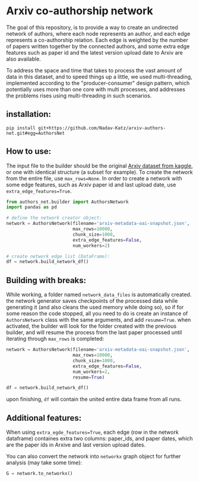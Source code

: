 # Arxiv co-authorship network
The goal of this repository, is to provide a way to create an undirected network of authors, where each node represents an author, and each edge represents a co-authorship relation. Each edge is weighted by the number of papers written together by the connected authors, and some extra edge features such as paper id and the latest version upload date to Arxiv are also available. 

To address the space and time that takes to process the vast amount of data in this dataset, and to speed things up a little, we used multi-threading, implemented according to the "producer-consumer" design pattern, which potentially uses more than one core with multi processes, and addresses the problems rises using multi-threading in such scenarios.
 
## installation:
```
pip install git+https://github.com/Nadav-Katz/arxiv-authors-net.git#egg=AuthorsNet
```

## How to use:
The input file to the builder should be the original [Arxiv dataset from kaggle](https://www.kaggle.com/datasets/Cornell-University/arxiv), or one with identical structure (a subset for example).
To create the network from the entire file, use `max_rows=None`.
In order to create a network with some edge features, such as Arxiv paper id and last upload date, use `extra_edge_features=True`.

```python
from authors_net.builder import AuthorsNetwork
import pandas as pd 

# define the network creator object:
network = AuthorsNetwork(filename='arxiv-metadata-oai-snapshot.json',
                         max_rows=10000,
                         chunk_size=1000,
                         extra_edge_features=False,
                         num_workers=2)

# create network edge list (DataFrame):
df = network.build_network_df()


```
## Building with breaks: 
While working, a folder named `network_data_files` is automatically created. the network generator saves checkpoints of the processed data while generating it (and also cleans the used memory while doing so), so if for some reason the code stopped, all you need to do is create an instance of `AuthorsNetwork` class with the same arguments, and add `resume=True`. when activated, the builder will look for the folder created with the previous builder, and will resume the process from the last paper processed until iterating through `max_rows` is completed: 
```python
network = AuthorsNetwork(filename='arxiv-metadata-oai-snapshot.json',
                         max_rows=10000,
                         chunk_size=1000,
                         extra_edge_features=False,
                         num_workers=2,
                         resume=True)

df = network.build_network_df()
```
upon finishing, `df` will contain the united entire data frame from all runs.

## Additional features:
When using `extra_egde_features=True`, each edge (row in the network dataframe) containes extra two columns: paper_ids, and paper dates, which are the paper ids in Arxive and last version upload dates. 

You can also convert the network into `networkx` graph object for further analysis (may take some time):
```python
G = network.to_networkx()
```
